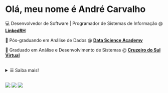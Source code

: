 # Olá, meu nome é André Carvalho

💻 Desenvolvedor de Software | Programador de Sistemas de Informação @ <strong><a href="https://www.linkedin.com/company/linked-rh/mycompany/" target="_blank">LinkedRH</a></strong>

🎲 Pós-graduando em Análise de Dados @ <strong><a href="https://www.datascienceacademy.com.br/bundle/pos-graduacao-em-analise-de-dados" target="_blank">Data Science Academy</a></strong>

📒 Graduado em Análise e Desenvolvimento de Sistemas @ <strong><a href="https://www.cruzeirodosulvirtual.com.br/graduacao/analise-e-desenvolvimento-de-sistemas/" target="_blank">Cruzeiro do Sul Virtual</a></strong>

<br>

<details>
   <summary> &#9776; Saiba mais!</summary>

<br>

<img alt="Java" src="https://img.shields.io/badge/Java-068d9d">
<img alt="Git" src="https://img.shields.io/badge/Git-75E6DA">
<img alt="SQL" src="https://img.shields.io/badge/SQL-53599A">
<img alt="API REST" src="https://img.shields.io/badge/API REST-6D9DC5">
<img alt="Testes automatizados" src="https://img.shields.io/badge/Testes automatizados-189AB4">

![](https://github-readme-stats.vercel.app/api?username=asacxyz&count_private=true&show_icons=true)

</details>

<br>

[![](https://img.shields.io/badge/linktree-39E09B?style=flat-square&logo=linktree&logoColor=white)](https://linktr.ee/andre.alck)
[![](https://img.shields.io/badge/-LinkedIn-blue?style=flat-square&logo=Linkedin&logoColor=white&link=https://www.linkedin.com/in/andr%C3%A9-santos-alckmin-de-carvalho-356a52206/)](https://www.linkedin.com/in/andre-alckmin/)
[![](https://img.shields.io/badge/-Gmail-c14438?style=flat-square&logo=Gmail&logoColor=white&link=mailto:andrealck1@gmail.com)](mailto:andrealck1@gmail.com)
